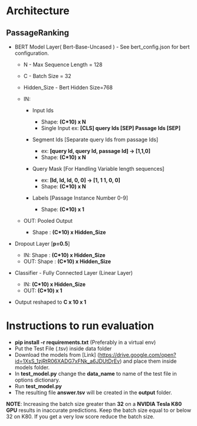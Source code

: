# Architecture
## PassageRanking
* BERT Model Layer( Bert-Base-Uncased ) - See bert_config.json for bert configuration.
    * N - Max Sequence Length = 128
    * C - Batch Size = 32
    * Hidden_Size - Bert Hidden Size=768
    * IN:
        * Input Ids 
            * Shape: **(C*10) x N**
            * Single Input ex: **[CLS] query Ids [SEP] Passage Ids [SEP]**
        * Segment Ids [Separate query Ids from passage Ids]
 
            * ex: **[query Id, query Id, passage Id] -> [1,1,0]**
            * Shape: **(C*10) x N**

        * Query Mask [For Handling Variable length sequences]

            * ex: **[Id, Id, Id, 0, 0] -> [1, 1 1, 0, 0]**
            * Shape: **(C*10) x N**

        * Labels [Passage Instance Number 0-9]

            * Shape: **(C*10) x 1**

   * OUT: Pooled Output
        
        * Shape : **(C*10) x Hidden_Size**

* Dropout Layer [**p=0.5**]

    * IN: Shape : **(C*10) x Hidden_Size**
    * OUT: Shape : **(C*10) x Hidden_Size**

* Classifier - Fully Connected Layer (Linear Layer)

    * IN: **(C*10) x Hidden_Size** 
    * OUT: **(C*10) x 1**

* Output reshaped to **C x 10 x 1**


# Instructions to run evaluation
* **pip install -r requirements.txt** (Preferably in a virtual env)
* Put the Test File (.tsv) inside data folder
* Download the models from [Link] (https://drive.google.com/open?id=1XsS_1zjRtR06XADG7xFNk_a6JDUtDrEv)
        and place them inside models folder.
* In **test_model.py** change the **data_name** to name of the test file in options dictionary.
* Run **test_model.py**
* The resulting file **answer.tsv** will be created in the **output** folder.

**NOTE**: Increasing the batch size greater than **32** on a **NVIDIA Tesla K80 GPU** results in inaccurate predictions. Keep the batch size equal to or below 32 on K80. If you get a very low score reduce the batch size.